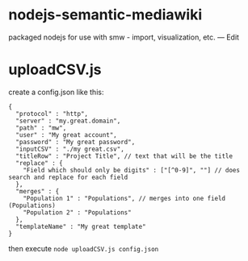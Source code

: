 nodejs-semantic-mediawiki
=========================

packaged nodejs for use with smw - import, visualization, etc. — Edit

uploadCSV.js
========

create a config.json like this:

    {
      "protocol" : "http",
      "server" : "my.great.domain",
      "path" : "mw",
      "user" : "My great account",
      "password" : "My great password",
      "inputCSV" : "./my great.csv",
      "titleRow" : "Project Title", // text that will be the title
      "replace" : {
        "Field which should only be digits" : ["[^0-9]", ""] // does search and replace for each field
      },
      "merges" : {
        "Population 1" : "Populations", // merges into one field (Populations)
        "Population 2" : "Populations"
      },
      "templateName" : "My great template"
    }

then execute ```node uploadCSV.js config.json```

